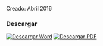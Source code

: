 
Creado: Abril 2016

### Descargar

<a href="#"><img src="../imagenes/icono-word.png" alt="Descargar Word"></a> <a href="reglamento-proteccion-trato-digno-animales.pdf"><img src="../imagenes/icono-pdf.png" alt="Descargar PDF"></a>
